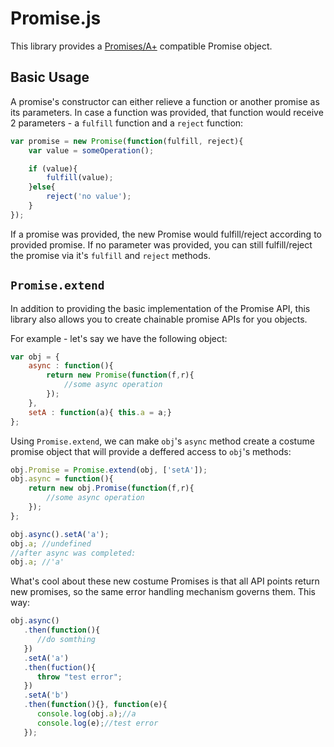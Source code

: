 Promise.js
===========

This library provides a [Promises/A+](http://promises-aplus.github.io/promises-spec/) compatible
Promise object.

## Basic Usage

A promise's constructor can either relieve a function or another promise as its parameters. In case a function was provided,
that function would receive 2 parameters - a `fulfill` function and a `reject` function:

```js
var promise = new Promise(function(fulfill, reject){
    var value = someOperation();

    if (value){
        fulfill(value);
    }else{
        reject('no value');
    }
});
```
If a promise was provided, the new Promise would fulfill/reject according to provided promise.
If no parameter was provided, you can still fulfill/reject the promise via it's `fulfill` and `reject` methods.

## `Promise.extend`

In addition to providing the basic implementation of the Promise API, this library also allows you to create
chainable promise APIs for you objects.

For example - let's say we have the following object:

```js
var obj = {
    async : function(){
        return new Promise(function(f,r){
            //some async operation
        });
    },
    setA : function(a){ this.a = a;}
};
```

Using `Promise.extend`, we can make `obj`'s `async` method create a costume promise object that will provide
a deffered access to `obj`'s methods:

```js
obj.Promise = Promise.extend(obj, ['setA']);
obj.async = function(){
    return new obj.Promise(function(f,r){
        //some async operation
    });
};

obj.async().setA('a');
obj.a; //undefined
//after async was completed:
obj.a; //'a'

```
What's cool about these new costume Promises is that all API points return new promises, so the same error handling
mechanism governs them. This way:

```js
obj.async()
   .then(function(){
      //do somthing
   })
   .setA('a')
   .then(fuction(){
      throw "test error";
   })
   .setA('b')
   .then(function(){}, function(e){
      console.log(obj.a);//a
      console.log(e);//test error
   });
```
```